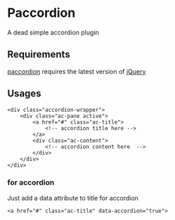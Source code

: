 # Paccordion
A dead simple accordion plugin


## Requirements
[paccordion](https://github.com/morshedx/paccordion) requires the latest version of [jQuery](http://jquery.com)


## Usages

```
<div class="accordion-wrapper">
	<div class="ac-pane active">
		<a href="#" class="ac-title">
			<!-- accordion title here -->
		</a>
		<div class="ac-content">
			<!-- accordion content here  -->
		</div>
	</div>
</div>
```

### for accordion 
Just add a data attribute to title for accordion 

```
<a href="#" class="ac-title" data-accordion="true">
```

